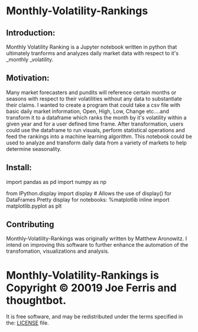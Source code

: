 # Monthly-Volatility-Rankings

## Introduction:
Monthly Volatility Ranking is a Jupyter notebook written in python that ultimately tranforms and analyzes daily market data
with respect to it's _monthly _volatility.  

## Motivation:
Many market forecasters and pundits will reference certain months or seasons with respect to their volatilities without any data to 
substantiate their claims.  I wanted to create a program that could take a csv file with basic daily market information, Open, High, Low,
Change etc....and transform it to a dataframe which ranks the month by it's volatility within a given year and for a 
user defined time frame.  After transformation, users could use the dataframe to 
run visuals, perform statistical operations and feed the rankings into a machine learning algorithm.  This notebook could be 
used to analyze and transform daily data from a variety of markets to help determine seasonality.    

## Install:
import pandas as pd
import numpy as np

from IPython.display import display # Allows the use of display() for DataFrames
Pretty display for notebooks: %matplotlib inline
import matplotlib.pyplot as plt

## Contributing
Monthly-Volatility-Rankings was originally written by Matthew Aronowitz.  I intend on improving this software to further enhance 
the automation of the transfomation, visualizations and analysis.  

# Monthly-Volatility-Rankings is Copyright © 20019 Joe Ferris and thoughtbot. 
It is free software, and may be redistributed under the terms specified in the:
[LICENSE](https://choosealicense.com/licenses/mit/#) file.


